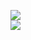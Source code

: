 [![](https://img.shields.io/badge/Made%20With-Github%20Spray-lightgrey.svg?style=for-the-badge&logo=github)](https://github.com/Annihil/github-spray#18347)  
[![](https://i.imgur.com/2DrTn0Z.gif)](https://github.com/Annihil/github-spray)